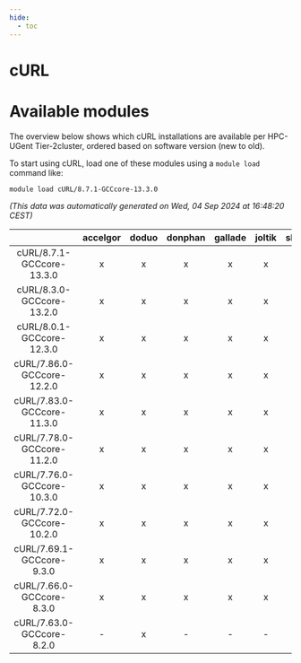 ```yaml
---
hide:
  - toc
---
```


cURL
====

# Available modules


The overview below shows which cURL installations are available per HPC-UGent Tier-2cluster, ordered based on software version (new to old).

To start using cURL, load one of these modules using a `module load` command like:

```shell
module load cURL/8.7.1-GCCcore-13.3.0
```

*(This data was automatically generated on Wed, 04 Sep 2024 at 16:48:20 CEST)*  

| |accelgor|doduo|donphan|gallade|joltik|shinx|skitty|
| :---: | :---: | :---: | :---: | :---: | :---: | :---: | :---: |
|cURL/8.7.1-GCCcore-13.3.0|x|x|x|x|x|x|x|
|cURL/8.3.0-GCCcore-13.2.0|x|x|x|x|x|x|x|
|cURL/8.0.1-GCCcore-12.3.0|x|x|x|x|x|x|x|
|cURL/7.86.0-GCCcore-12.2.0|x|x|x|x|x|x|x|
|cURL/7.83.0-GCCcore-11.3.0|x|x|x|x|x|x|x|
|cURL/7.78.0-GCCcore-11.2.0|x|x|x|x|x|x|x|
|cURL/7.76.0-GCCcore-10.3.0|x|x|x|x|x|-|x|
|cURL/7.72.0-GCCcore-10.2.0|x|x|x|x|x|-|x|
|cURL/7.69.1-GCCcore-9.3.0|x|x|x|x|x|-|x|
|cURL/7.66.0-GCCcore-8.3.0|x|x|x|x|x|-|x|
|cURL/7.63.0-GCCcore-8.2.0|-|x|-|-|-|-|-|
